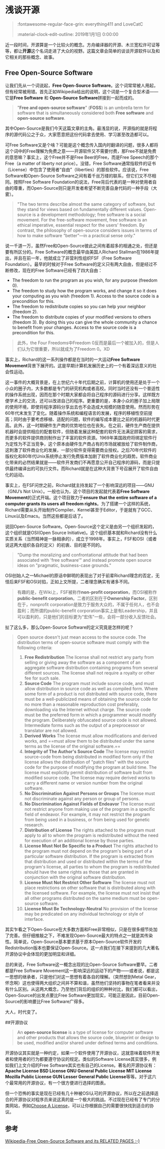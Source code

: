 # 浅谈开源

> :fontawesome-regular-face-grin: everything411 and LoveCatC
>
> :material-clock-edit-outline: 2019年1月1日 0:00:00

近一段时间，开源算是一个比较火的概念。方舟编译器的开源、木兰宽松许可证等等，都让**开源**这个名词走进了大众的视野。这篇文章会简单的谈谈开源软件以及和它相关的那些概念、故事。



## Free Open-Source Software

让我们先从一个词说起，**Free Open-Source Software**。这个词常常被人用起，但有经常被用错。首先正如Wikipedia给出的说明，这个词是一个复合型术语——它是**Free Software**  和 **Open-Source Software**拼接到一起而成的。

> "**Free and open-source software**" (**FOSS**) is an umbrella term for software that is simultaneously considered both **Free software** and **open-source software**.

其中Open-Source是我们今天这篇文章的主角。最浅显的说，开源指的就是将程序的源代码公之于众，大家愿意把这份代码拿去使用、学习甚至改造都可以。

可Free Software又是个啥？可能是这个概念传入国内时翻译的问题，很多人都将这个词中的Free理解为免费之意——开源软件又不需要付费，那Free不就是免费的意思嘛？事实上，这个Free并不是Free Beer的Free，而是Free Speech的那个Free（a matter of liberty not price）。没错，Free Software通常指软件的证书（License）中包含了使用者“自由”（liberties）的那些软件。应该说，Free Software和Open-Source Software之间有着千丝万缕的联系，但它们又不尽相同。按照Free Software Foundation的说法，Free背后代表的是一种对使用者自由的尊重，而Open-Source则只是开发者希望不断完善自身代码的一种手段（大雾）。

> "The two terms describe almost the same category of software, but they stand for views based on fundamentally different values. Open-source is a development methodology; free software is a social movement. For the free-software movement, free software is an ethical imperative, essential respect for the users' freedom. By contrast, the philosophy of open-source considers issues in terms of how to make software “better”—in a practical sense only."

说一千道一万，虽然Free和Open-Source彼此之间有着超多的相通之处，但还是要有所区分的。Free Software的概念最早由美国人Richard Stallman在1986年提出，并且在前一年，他就成立了非营利性组织FSF（Free Software Foundation）。最早的时候对于Free Software的定义只有两大自由，但是经过不断修改，现在的Free Software已经有了四大自由：

- The freedom to run the program as you wish, for any purpose (freedom 0).
- The freedom to study how the program works, and change it so it does your computing as you wish (freedom 1). Access to the source code is a precondition for this.
- The freedom to redistribute copies so you can help your neighbor (freedom 2).
- The freedom to distribute copies of your modified versions to others (freedom 3). By doing this you can give the whole community a chance to benefit from your changes. Access to the source code is a precondition for this.

> 此外，the Four Freedoms中Freedom 0反而是最后一个被加入的，但是人们认为它很重要，所以就成为了Freedom 0。XD

事实上，Richard的这一系列操作都是在当时的一大运动**Free Software Movement**背景下展开的。这是早期计算机发展历史上的一个有着深远意义的社会性运动。

这一事件的大概背景是，在上世纪六十年代后期之前，计算机的使用还是处于一个小众的圈子内，大多数都是专门的研究机构或者高校。同时当时还没有一个普适性的操作系统出现，因而在那个时期大家都会将自己程序的源码进行分享。这样既方便学术上的交流，还可以改进自己的程序。更重要的是，本身小众的圈子加上局限的使用环境，即使将程序源码分享出去也不会造成大规模的随意使用。然而形势在60年代末发生了变化。随着操作系统和编程语言的发展，程序的移植性空前提高；同时由于要考虑移植、适配的问题，软件的编写成本要比之前的机器码时代更高。此外，这一时期硬件生产商的优势地位也在丧失。在之前，硬件生产商在提供机器时会提供相应的配套软件，但随着发展这种配套的软件无法满足顾客的需求，而更多的软件提供商则制作出了丰富的软件资源。1969年美国政府将绑定软件行为定性为不正当竞争，这个原本由硬件生产商占有的市场就被放给了软件制作商，这刺激了软件商业化的发展，一部分软件变得需要商业授权。之后70年代软件的版权化和80年代Unix系统停止发行免费版本加剧了软件商业化的趋势。软件商业化带来的必然结果就是——软件开发商们不再愿意公开自己程序的源码，而是只提供最终编译出的可执行文件。而Richard就是在这种大背景下号召展开了软件自由化的运动。

事实上，在FSF问世之前，Richard就主持发起了一个影响深远的项目——GNU（GNU’s Not Unix）。一般也认为，这个项目的发起就代表着**Free Software Movement**的正式开端。这个项目致力于**ensure that the entire software of a computer grants its users all freedom rights**。为了搭建一个这样的系统，Richard需要从头开始制作Compiler、Kernel甚至于Editor，于是就有了GCC、Linux以及Emacs。当然这些都是后话了。

说回Open-Source Software。Open-Source这个定义是由另一个组织发起的，这个组织就是OSI(Open Source Initiative)。这个组织基本就和Richard没有什么实质关系（当然精神是一脉相承的），成立于1998年。事实上，FSF和OSI（或者说这两大组织各自的定义）的初衷、目的是不同的。

> "Dump the moralizing and confrontational attitude that had been associated with 'free software'" and instead promote open source ideas on "pragmatic, business-case grounds."

OSI创始人之一Michael的原话中鲜明的表现出了对于前辈Richard理念的否定，无怪后来FSF和OSI对掐，正如上文所提，二者理念确实有诸多不同。

> 有趣的是，在Wiki上，FSF被称作**non-profit corporation**，而OSI被称作**public-benefit corporation**。二者的区别在于**Ownership Factor**。区别在于，nonprofit corporation是致力于服务大众的，不属于任何人，也不会盈利；而所谓的public-benefit corporation事实上是有Leadership，并且可以盈利的，只是他们的目标更为“宏伟”一些，会将一部分收入反馈社会。

扯了这么多，那么Open-Source Software的定义究竟是怎样的呢？

> Open source doesn't just mean access to the source code. The distribution terms of open-source software must comply with the following criteria:
>
> 1. **Free Redistribution** The license shall not restrict any party from selling or giving away the software as a component of an aggregate software distribution containing programs from several different sources. The license shall not require a royalty or other fee for such sale.
> 2. **Source Code** The program must include source code, and must allow distribution in source code as well as compiled form. Where some form of a product is not distributed with source code, there must be a well-publicized means of obtaining the source code for no more than a reasonable reproduction cost preferably, downloading via the Internet without charge. The source code must be the preferred form in which a programmer would modify the program. Deliberately obfuscated source code is not allowed. Intermediate forms such as the output of a preprocessor or translator are not allowed.
> 3. **Derived Works** The license must allow modifications and derived works, and ==must allow them to be distributed under the same terms as the license of the original software.==
> 4. **Integrity of The Author's Source Code** The license may restrict source-code from being distributed in modified form only if the license allows the distribution of "patch files" with the source code for the purpose of modifying the program at build time. The license must explicitly permit distribution of software built from modified source code. The license may require derived works to carry a different name or version number from the original software.
> 5. **No Discrimination Against Persons or Groups** The license must not discriminate against any person or group of persons.
> 6. **No Discrimination Against Fields of Endeavor** The license must not restrict anyone from making use of the program in a specific field of endeavor. For example, it may not restrict the program from being used in a business, or from being used for genetic research.
> 7. **Distribution of License** The rights attached to the program must apply to all to whom the program is redistributed without the need for execution of an additional license by those parties.
> 8. **License Must Not Be Specific to a Product** The rights attached to the program must not depend on the program's being part of a particular software distribution. If the program is extracted from that distribution and used or distributed within the terms of the program's license, all parties to whom the program is redistributed should have the same rights as those that are granted in conjunction with the original software distribution.
> 9. **License Must Not Restrict Other Software** The license must not place restrictions on other software that is distributed along with the licensed software. For example, the license must not insist that all other programs distributed on the same medium must be open-source software.
> 10. **License Must Be Technology-Neutral** No provision of the license may be predicated on any individual technology or style of interface.

其实乍看之下Open-Source在大多数方面和Free非常相似，只是在很多细节处加了完善。但仔细推敲之下，不难发现Open-Source最大的特点之一就是其传染性。简单说，Open-Source基本要求基于原本Open-Source软件开发的Redistribution版本也要保证Open-Source。这一点我们在接下来提到的几大著名开源协议中会体现的更加明显和详细。

总的来说，Free Software这一概念出现的比Open-Source Software要早。二者都是Free Software Movement这一影响深远的运动下的产物——或者说，都是这一思想的继承者，只是他们对这一思想有着各自的理解。（突然想到Metal Gear，怀念啊）这也使得两大组织之间并不算和谐，虽然他们坚持的事物在笔者看来并没有什么区别。从这两大概念，乃至他们背后的组织的种种对比，我们都可以看出，Open-Source的出发点要比Free Software更加现实，可能正是因此，目前Open-Source的影响要比Free Software广得多。

大人，时代变了。



##开源协议

> An **open-source license** is a type of license for computer software and other products that allows the source code, blueprint or design to be used, modified and/or shared under defined terms and conditions.

开源协议其实就是一种约定，如果一个软件使用了开源协议，这就意味着软件开发者和使用者的行为都要遵守协议的规定。类似的Software License其实很多，例如我们上文介绍的Free Software其实也有自己的License。著名的开源协议有：**Apache License	BSD License	GNU General Public License	MIT License	Mozilla Public License	GUN Lesser General Public License**等等。对于这六个最常用的开源协议，有一个很方便进行选择的图表。

但一个恐怖的事实是现在已经有几十种被OSI认可的开源协议，所以在之前选择适合的开源协议对程序员来说这真的是一个极大的挑战。不过现在已经有了专门的分类网站，例如[Choose A License](https://choosealicense.com/)，可以让你根据自己的需要很快找到适合的协议。

## 参考

[Wikipedia-Free Open-Source Software and its RELATED PAGES :-)](https://en.wikipedia.org/wiki/Free_and_open-source_software)